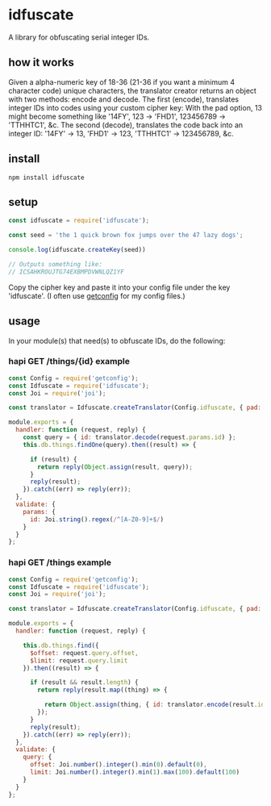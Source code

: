 # idfuscate
A library for obfuscating serial integer IDs.

## how it works

Given a alpha-numeric key of 18-36 (21-36 if you want a minimum 4 character code) unique characters, the translator creator returns an object with two methods: encode and decode. The first (encode), translates integer IDs into codes using your custom cipher key: With the pad option, 13 might become something like '14FY', 123 -> 'FHD1', 123456789 -> 'TTHHTC1', &c. The second (decode), translates the code back into an integer ID: '14FY' -> 13, 'FHD1' -> 123, 'TTHHTC1' -> 123456789, &c.

## install

`npm install idfuscate`

## setup

```javascript
const idfuscate = require('idfuscate');

const seed = 'the 1 quick brown fox jumps over the 47 lazy dogs';

console.log(idfuscate.createKey(seed))

// Outputs something like:
// ICSAHKROUJTG74EXBMPDVWNLQZ1YF
```

Copy the cipher key and paste it into your config file under the key 'idfuscate'. (I often use [getconfig](https://www.npmjs.com/package/getconfig) for my config files.)

## usage

In your module(s) that need(s) to obfuscate IDs, do the following:

### hapi GET /things/{id} example

```javascript
const Config = require('getconfig');
const Idfuscate = require('idfuscate');
const Joi = require('joi');

const translator = Idfuscate.createTranslator(Config.idfuscate, { pad: true });

module.exports = {
  handler: function (request, reply) {
    const query = { id: translator.decode(request.params.id) };
    this.db.things.findOne(query).then((result) => {

      if (result) {
        return reply(Object.assign(result, query));
      }
      reply(result);
    }).catch((err) => reply(err));
  },
  validate: {
    params: {
      id: Joi.string().regex(/^[A-Z0-9]+$/)
    }
  }
};
```

### hapi GET /things example

```javascript
const Config = require('getconfig');
const Idfuscate = require('idfuscate');
const Joi = require('joi');

const translator = Idfuscate.createTranslator(Config.idfuscate, { pad: true });

module.exports = {
  handler: function (request, reply) {

    this.db.things.find({
      $offset: request.query.offset,
      $limit: request.query.limit
    }).then((result) => {

      if (result && result.length) {
        return reply(result.map((thing) => {

          return Object.assign(thing, { id: translator.encode(result.id) }));
        });
      }
      reply(result);
    }).catch((err) => reply(err));
  },
  validate: {
    query: {
      offset: Joi.number().integer().min(0).default(0),
      limit: Joi.number().integer().min(1).max(100).default(100)
    }
  }
};
```





